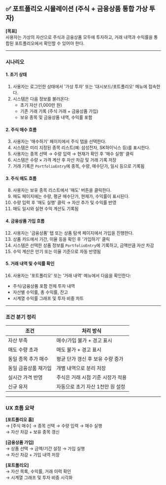 <!-- back/docs/포트폴리오 시뮬레이션.md -->
## ✅ 포트폴리오 시뮬레이션 (주식 + 금융상품 통합 가상 투자)

**[목표]**  
사용자는 가상의 자산으로 주식과 금융상품 모두에 투자하고, 거래 내역과 수익률을 통합된 포트폴리오에서 확인할 수 있어야 한다.

---

### 시나리오

#### 1. 초기 상태

1. 사용자는 로그인한 상태에서 '가상 투자' 또는 '대시보드/포트폴리오' 메뉴에 접속한다.  
2. 시스템은 다음 정보를 불러온다:  
   - 초기 자산 (1,000만 원)  
   - 기존 거래 기록 (주식 거래 + 금융상품 가입)  
   - 보유 종목 및 금융상품 내역, 수익률 포함  

#### 2. 주식 매수 흐름

3. 사용자는 '매수하기' 페이지에서 주식 탭을 선택한다.  
4. 시스템은 미리 지정된 종목 리스트(예: 삼성전자, SK하이닉스 등)를 표시한다.  
5. 사용자는 종목 선택 → 수량 입력 → 현재가 확인 후 '매수 실행' 클릭  
6. 시스템은 수량 × 가격 계산 후 자산 차감 및 거래 기록 저장  
7. 거래 기록은 `PortfolioEntry`에 종목, 수량, 매수단가, 일시 등으로 기록됨  

#### 3. 주식 매도 흐름

8. 사용자는 보유 종목 리스트에서 '매도' 버튼을 클릭한다.  
9. 매도 페이지에는 수량, 평균 매수단가, 현재가, 수익률이 표시된다.  
10. 수량 입력 후 '매도 실행' 클릭 → 자산 추가 및 수익률 반영  
11. 매도 일시와 실현 수익 계산도 기록됨  

#### 4. 금융상품 가입 흐름

12. 사용자는 '금융상품' 탭 또는 상품 탐색 페이지에서 가입을 진행한다.  
13. 상품 카드에서 기간, 이율 등을 확인 후 '가입하기' 클릭  
14. 시스템은 선택한 상품 정보를 `PortfolioEntry`에 기록하고, 금액만큼 자산 차감  
15. 수익 계산은 만기 또는 이율 기준으로 자동 반영됨  

#### 5. 거래 내역 및 수익률 확인

16. 사용자는 '포트폴리오' 또는 '거래 내역' 메뉴에서 다음을 확인한다:
   - 주식/금융상품 포함 전체 투자 내역
   - 자산별 수익률, 총 수익률, 잔고
   - 시계열 수익률 그래프 및 투자 비중 차트

---

### 조건 분기 정리

| 조건 | 처리 방식 |
|------|------------|
| 자산 부족 | 매수/가입 불가 + 경고 표시 |
| 매도 수량 초과 | 매도 불가 + 경고 표시 |
| 동일 종목 추가 매수 | 평균 단가 갱신 후 보유 수량 증가 |
| 동일 금융상품 재가입 | 개별 내역으로 분리 저장 |
| 실시간 가격 반영 | 주식은 거래 시점 기준 시장가 적용 |
| 신규 유저 | 자동으로 초기 자산 1천만 원 설정 |

---

### UX 흐름 요약

**[포트폴리오 홈]**  
→ [주식 매수] → 종목 선택 → 수량 입력 → 매수 실행  
→ 자산 차감 + 보유 종목 갱신

**[금융상품 가입]**  
→ 상품 선택 → 금액/기간 설정 → 가입 실행  
→ 자산 차감 + 가입 내역 저장

**[포트폴리오]**  
→ 자산 목록, 수익률, 거래 이력 확인  
→ 시계열 그래프 및 투자 비중 시각화

